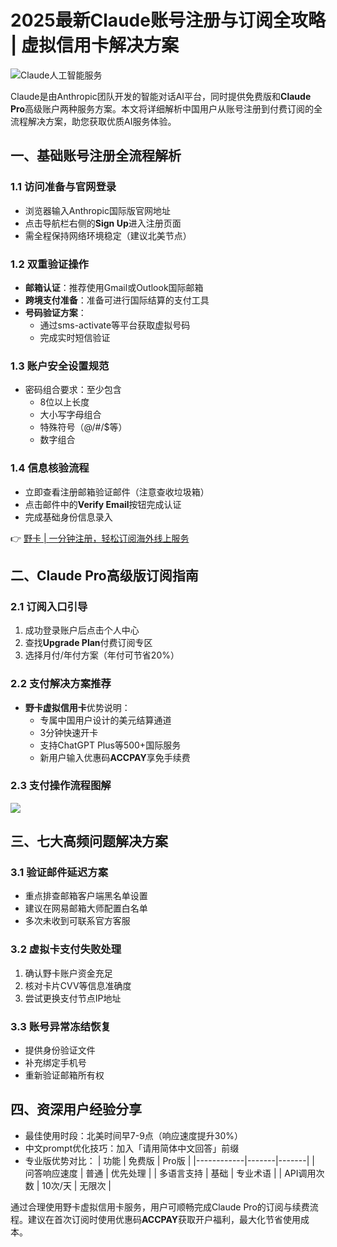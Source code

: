 # 2025最新Claude账号注册与订阅全攻略 | 虚拟信用卡解决方案

![Claude人工智能服务](https://via.placeholder.com/800x400)

Claude是由Anthropic团队开发的智能对话AI平台，同时提供免费版和**Claude Pro**高级账户两种服务方案。本文将详细解析中国用户从账号注册到付费订阅的全流程解决方案，助您获取优质AI服务体验。

## 一、基础账号注册全流程解析
### 1.1 访问准备与官网登录
- 浏览器输入Anthropic国际版官网地址
- 点击导航栏右侧的**Sign Up**进入注册页面
- 需全程保持网络环境稳定（建议北美节点）

### 1.2 双重验证操作
- **邮箱认证**：推荐使用Gmail或Outlook国际邮箱
- **跨境支付准备**：准备可进行国际结算的支付工具
- **号码验证方案**：
  - 通过sms-activate等平台获取虚拟号码
  - 完成实时短信验证

### 1.3 账户安全设置规范
- 密码组合要求：至少包含
  - 8位以上长度
  - 大小写字母组合
  - 特殊符号（@/#/$等）
  - 数字组合

### 1.4 信息核验流程
- 立即查看注册邮箱验证邮件（注意查收垃圾箱）
- 点击邮件中的**Verify Email**按钮完成认证
- 完成基础身份信息录入

👉 [野卡 | 一分钟注册，轻松订阅海外线上服务](https://bbtdd.com/yeka)

## 二、Claude Pro高级版订阅指南
### 2.1 订阅入口引导
1. 成功登录账户后点击个人中心
2. 查找**Upgrade Plan**付费订阅专区
3. 选择月付/年付方案（年付可节省20%）

### 2.2 支付解决方案推荐
- **野卡虚拟信用卡**优势说明：
  - 专属中国用户设计的美元结算通道
  - 3分钟快速开卡
  - 支持ChatGPT Plus等500+国际服务
  - 新用户输入优惠码**ACCPAY**享免手续费

### 2.3 支付操作流程图解
![](https://via.placeholder.com/600x300)

## 三、七大高频问题解决方案
### 3.1 验证邮件延迟方案
- 重点排查邮箱客户端黑名单设置
- 建议在网易邮箱大师配置白名单
- 多次未收到可联系官方客服

### 3.2 虚拟卡支付失败处理
1. 确认野卡账户资金充足
2. 核对卡片CVV等信息准确度
3. 尝试更换支付节点IP地址

### 3.3 账号异常冻结恢复
- 提供身份验证文件
- 补充绑定手机号
- 重新验证邮箱所有权

## 四、资深用户经验分享
- 最佳使用时段：北美时间早7-9点（响应速度提升30%）
- 中文prompt优化技巧：加入「请用简体中文回答」前缀
- 专业版优势对比：
  | 功能         | 免费版 | Pro版  |
  |------------|-------|-------|
  | 问答响应速度 | 普通   | 优先处理 |
  | 多语言支持   | 基础   | 专业术语 |
  | API调用次数 | 10次/天 | 无限次 |

通过合理使用野卡虚拟信用卡服务，用户可顺畅完成Claude Pro的订阅与续费流程。建议在首次订阅时使用优惠码**ACCPAY**获取开户福利，最大化节省使用成本。